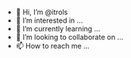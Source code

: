 - 👋 Hi, I’m @itrols
- 👀 I’m interested in ...
- 🌱 I’m currently learning ...
- 💞️ I’m looking to collaborate on ...
- 📫 How to reach me ...

<!---
itrols/itrols is a ✨ special ✨ repository because its `README.md` (this file) appears on your GitHub profile.
You can click the Preview link to take a look at your changes.
--->
